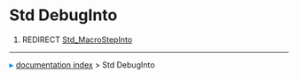 # Std DebugInto
1.  REDIRECT [Std_MacroStepInto](Std_MacroStepInto.md)



---
![](images/Right_arrow.png) [documentation index](../README.md) > Std DebugInto
